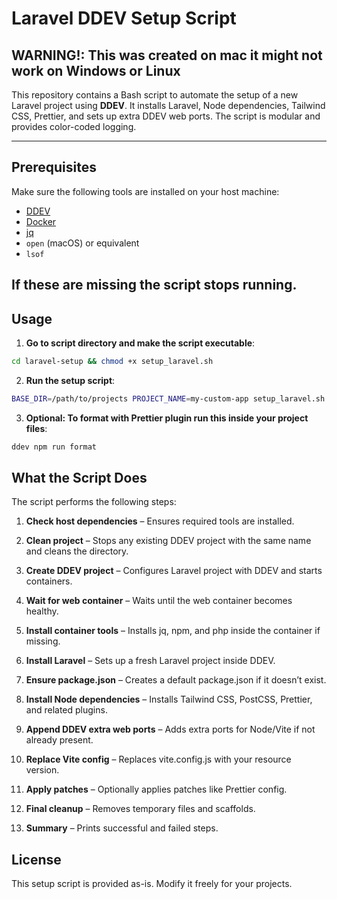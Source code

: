 # Laravel DDEV Setup Script

## WARNING!: This was created on mac it might not work on Windows or Linux

This repository contains a Bash script to automate the setup of a new Laravel project using **DDEV**. It installs Laravel, Node dependencies, Tailwind CSS, Prettier, and sets up extra DDEV web ports. The script is modular and provides color-coded logging.

---

## Prerequisites

Make sure the following tools are installed on your host machine:

- [DDEV](https://ddev.com/)
- [Docker](https://www.docker.com/)
- [jq](https://stedolan.github.io/jq/)
- `open` (macOS) or equivalent
- `lsof`

If these are missing the script stops running.
---

## Usage

1. **Go to script directory and make the script executable**:

```bash
cd laravel-setup && chmod +x setup_laravel.sh
```

2. **Run the setup script**:

```bash
BASE_DIR=/path/to/projects PROJECT_NAME=my-custom-app setup_laravel.sh
```

3. **Optional: To format with Prettier plugin run this inside your project files**:

```bash
ddev npm run format
```

What the Script Does
--------------------

The script performs the following steps:

1.  **Check host dependencies** – Ensures required tools are installed.
    
2.  **Clean project** – Stops any existing DDEV project with the same name and cleans the directory.
    
3.  **Create DDEV project** – Configures Laravel project with DDEV and starts containers.
    
4.  **Wait for web container** – Waits until the web container becomes healthy.
    
5.  **Install container tools** – Installs jq, npm, and php inside the container if missing.
    
6.  **Install Laravel** – Sets up a fresh Laravel project inside DDEV.
    
7.  **Ensure package.json** – Creates a default package.json if it doesn’t exist.
    
8.  **Install Node dependencies** – Installs Tailwind CSS, PostCSS, Prettier, and related plugins.
    
9.  **Append DDEV extra web ports** – Adds extra ports for Node/Vite if not already present.
    
10.  **Replace Vite config** – Replaces vite.config.js with your resource version.
    
11.  **Apply patches** – Optionally applies patches like Prettier config.
    
12.  **Final cleanup** – Removes temporary files and scaffolds.
    
13.  **Summary** – Prints successful and failed steps.

License
-------

This setup script is provided as-is. Modify it freely for your projects.
